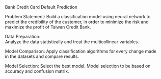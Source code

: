 Bank Credit Card Default Prediction

Problem Statement: 
Build a classification model using neural network to predict the credibility of the customer,  in order to minimize the risk and maximize the profit of Taiwan Credit Bank.

Data Preparation:  
Analyze the data statistically and treat the multicollinear variables. 

Model Comparison:
Apply classification algorithms for every change made in the datasets and compare results.  

Model Selection: 
Select the best model. Model selection to be based on accuracy and confusion matrix.  

